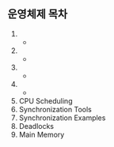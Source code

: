 ## 운영체제 목차
1. -
2. -
3. -
4. -
5. CPU Scheduling
6. Synchronization Tools
7. Synchronization Examples
8. Deadlocks
9. Main Memory